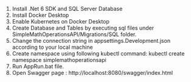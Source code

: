 1. Install .Net 6 SDK and SQL Server Database
2. Install Docker Desktop
3. Enable Kubernetes on Docker Desktop
4. Create Database and Tables by executing sql files under SimpleMathOperationsAPI/Migrations/SQL folder.
5. Change the connection string in appsettings.Development.json according to your local machine
6. Create namespace using following kubectl command:
kubectl create namespace simplemathoperationsapi
7. Run AppRun.bat file.
8. Open Swagger page : http://localhost:8080/swagger/index.html